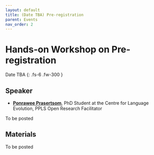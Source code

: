 ```yaml
---
layout: default
title: (Date TBA) Pre-registration 
parent: Events
nav_order: 2
---
```


# Hands-on Workshop on Pre-registration

Date TBA
{: .fs-6 .fw-300 }

## Speaker
* [**Ponrawee Prasertsom**](https://ponraw.ee/), PhD Student at the Centre for Language Evolution, PPLS Open Research Facilitator

To be posted

## Materials

To be posted
